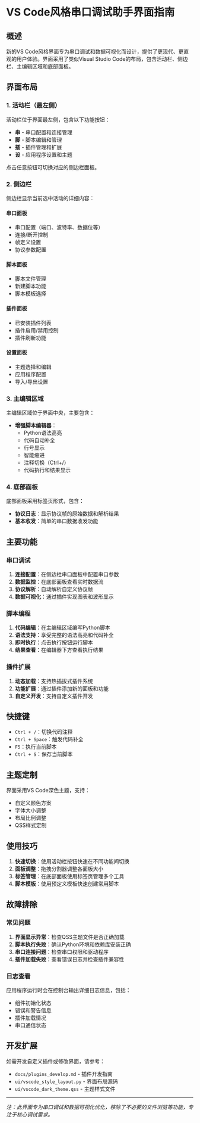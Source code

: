 # VS Code风格串口调试助手界面指南

## 概述

新的VS Code风格界面专为串口调试和数据可视化而设计，提供了更现代、更直观的用户体验。界面采用了类似Visual Studio Code的布局，包含活动栏、侧边栏、主编辑区域和底部面板。

## 界面布局

### 1. 活动栏（最左侧）

活动栏位于界面最左侧，包含以下功能按钮：

- **串** - 串口配置和连接管理
- **脚** - 脚本编辑和管理
- **插** - 插件管理和扩展
- **设** - 应用程序设置和主题

点击任意按钮可切换对应的侧边栏面板。

### 2. 侧边栏

侧边栏显示当前选中活动的详细内容：

#### 串口面板
- 串口配置（端口、波特率、数据位等）
- 连接/断开控制
- 帧定义设置
- 协议参数配置

#### 脚本面板
- 脚本文件管理
- 新建脚本功能
- 脚本模板选择

#### 插件面板
- 已安装插件列表
- 插件启用/禁用控制
- 插件刷新功能

#### 设置面板
- 主题选择和编辑
- 应用程序配置
- 导入/导出设置

### 3. 主编辑区域

主编辑区域位于界面中央，主要包含：

- **增强脚本编辑器**：
  - Python语法高亮
  - 代码自动补全
  - 行号显示
  - 智能缩进
  - 注释切换（Ctrl+/）
  - 代码执行和结果显示

### 4. 底部面板

底部面板采用标签页形式，包含：

- **协议日志**：显示协议帧的原始数据和解析结果
- **基本收发**：简单的串口数据收发功能

## 主要功能

### 串口调试

1. **连接配置**：在侧边栏串口面板中配置串口参数
2. **数据监控**：在底部面板查看实时数据流
3. **协议解析**：自动解析自定义协议帧
4. **数据可视化**：通过插件实现图表和波形显示

### 脚本编程

1. **代码编辑**：在主编辑区域编写Python脚本
2. **语法支持**：享受完整的语法高亮和代码补全
3. **即时执行**：点击执行按钮运行脚本
4. **结果查看**：在编辑器下方查看执行结果

### 插件扩展

1. **动态加载**：支持热插拔式插件系统
2. **功能扩展**：通过插件添加新的面板和功能
3. **自定义开发**：支持自定义插件开发

## 快捷键

- `Ctrl + /`：切换代码注释
- `Ctrl + Space`：触发代码补全
- `F5`：执行当前脚本
- `Ctrl + S`：保存当前脚本

## 主题定制

界面采用VS Code深色主题，支持：

- 自定义颜色方案
- 字体大小调整
- 布局比例调整
- QSS样式定制

## 使用技巧

1. **快速切换**：使用活动栏按钮快速在不同功能间切换
2. **面板调整**：拖拽分割器调整各面板大小
3. **标签管理**：在底部面板使用标签页管理多个工具
4. **脚本模板**：使用预定义模板快速创建常用脚本

## 故障排除

### 常见问题

1. **界面显示异常**：检查QSS主题文件是否正确加载
2. **脚本执行失败**：确认Python环境和依赖库安装正确
3. **串口连接问题**：检查串口权限和驱动程序
4. **插件加载失败**：查看错误日志并检查插件兼容性

### 日志查看

应用程序运行时会在控制台输出详细日志信息，包括：
- 组件初始化状态
- 错误和警告信息
- 插件加载情况
- 串口通信状态

## 开发扩展

如需开发自定义插件或修改界面，请参考：
- `docs/plugins_develop.md` - 插件开发指南
- `ui/vscode_style_layout.py` - 界面布局源码
- `ui/vscode_dark_theme.qss` - 主题样式文件

---

*注：此界面专为串口调试和数据可视化优化，移除了不必要的文件浏览等功能，专注于核心调试需求。*